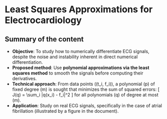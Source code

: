 
# Least Squares Approximations for Electrocardiology

## Summary of the content

- **Objective**: To study how to numerically differentiate ECG signals, despite the noise and instability inherent in direct numerical differentiation.
- **Proposed method**: Use **polynomial approximations via the least squares method** to smooth the signals before computing their derivatives.
- **Technical approach**: From data points \((t_i, f_i)\), a polynomial \(p\) of fixed degree \(m\) is sought that minimizes the sum of squared errors:
  \[
  J(q) = \sum_i |q(x_i) - f_i|^2
  \]
  for all polynomials \(q\) of degree at most \(m\).
- **Application**: Study on real ECG signals, specifically in the case of atrial fibrillation (illustrated by a figure in the document).
